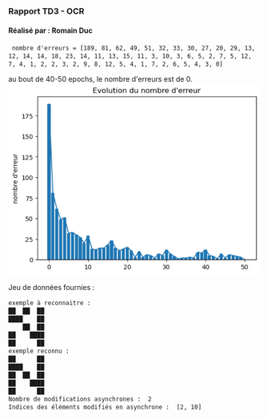 ### Rapport TD3 - OCR
#### Réalisé par : Romain Duc
```
 nombre d'erreurs = [189, 81, 62, 49, 51, 32, 33, 30, 27, 20, 29, 13, 12, 14, 14, 18, 23, 14, 11, 13, 15, 11, 3, 10, 3, 6, 5, 2, 7, 5, 12, 7, 4, 1, 2, 2, 3, 2, 9, 8, 12, 5, 4, 1, 7, 2, 6, 5, 4, 3, 0]
```

au bout de 40-50 epochs, le nombre d'erreurs est de 0.
![Erreurs](image.png)

Jeu de données fournies :
```
exemple à reconnaitre : 
██  ██  ██
████    ██
    ██  ██
██    ████
██      ██
exemple reconnu : 
██      ██
████    ██
██  ██  ██
██    ████
██      ██
Nombre de modifications asynchrones :  2
Indices des éléments modifiés en asynchrone :  [2, 10]
```